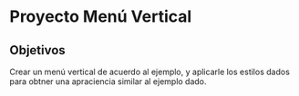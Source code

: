 
# Proyecto Menú Vertical

## Objetivos

 Crear un menú vertical de acuerdo al ejemplo, y aplicarle los estilos dados para obtner una apraciencia similar al ejemplo dado.


